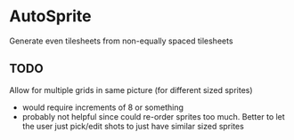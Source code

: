 # AutoSprite

Generate even tilesheets from non-equally spaced tilesheets



## TODO

Allow for multiple grids in same picture (for different sized sprites)
- would require increments of 8 or something
- probably not helpful since could re-order sprites too much. Better to let the user just pick/edit shots to just have similar sized sprites


